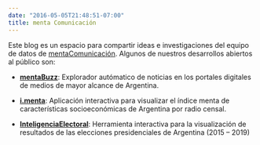 ```yaml
---
date: "2016-05-05T21:48:51-07:00"
title: menta Comunicación
---
```


Este blog es un espacio para compartir ideas e investigaciones del equipo de datos de [mentaComunicación](http://mentacomunicacion.com.ar/bigdata/). Algunos de nuestros desarrollos abiertos al público son:

* [**mentaBuzz**](http://buzz.mentacomunicacion.com.ar/):  Explorador autómatico de noticias en los portales digitales de medios de mayor alcance de Argentina.

* [**i.menta**](socioeconomico.mentacomunicacion.com.ar): Aplicación interactiva para visualizar el índice menta de características socioeconómicas de Argentina por radio censal.

* [**InteligenciaElectoral**](http://mentacomunicacion.com.ar/inteligencia-electoral/): Herramienta interactiva para la visualización de resultados de las elecciones presidenciales de Argentina (2015 – 2019)

